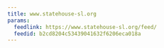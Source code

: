 ```yaml
---
title: www.statehouse-sl.org
params:
  feedlink: https://www.statehouse-sl.org/feed/
  feedid: b2cd8204c53439041632f6206eca018a
---
```


